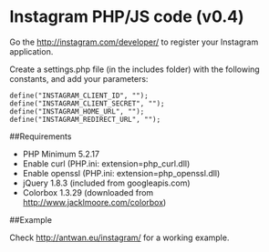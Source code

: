 Instagram PHP/JS code (v0.4)
=========
Go the http://instagram.com/developer/ to register your Instagram application.

Create a settings.php file (in the includes folder) with the following constants, and add your parameters:

    define("INSTAGRAM_CLIENT_ID", "");
    define("INSTAGRAM_CLIENT_SECRET", "");
    define("INSTAGRAM_HOME_URL", "");
    define("INSTAGRAM_REDIRECT_URL", "");

##Requirements

* PHP Minimum 5.2.17
* Enable curl (PHP.ini: extension=php_curl.dll)
* Enable openssl (PHP.ini: extension=php_openssl.dll)
* jQuery 1.8.3 (included from googleapis.com)
* Colorbox 1.3.29 (downloaded from http://www.jacklmoore.com/colorbox)

##Example

Check http://antwan.eu/instagram/ for a working example.